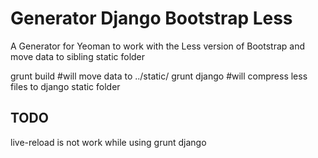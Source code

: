 # Generator Django Bootstrap Less 
A Generator for Yeoman to work with the Less version of Bootstrap and move data to sibling static folder

   grunt build  #will move data to ../static/
   grunt django #will compress less files to django static folder



## TODO

   live-reload is not work while using grunt django
